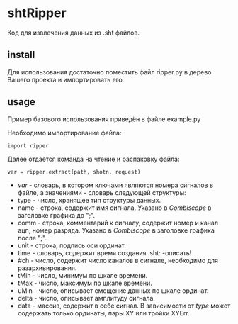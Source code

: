 # shtRipper

Код для извлечения данных из .sht файлов.

## install

Для использования достаточно поместить файл ripper.py в дерево Вашего проекта и импортировать его.

## usage

Пример базового использования приведён в файле example.py

Необходимо импортирование файла:

    import ripper
    
Далее отдаётся команда на чтение и распаковку файла:
    
    var = ripper.extract(path, shotn, request)
    
- _var_ - словарь, в котором ключами являются номера сигналов в файле, а значениями - словарь следующей структуры:
 - type - число, хранящее тип структуры данных.
 - name - строка, содержит имя сигнала. Указано в _Combiscope_ в заголовке графика до ";".
 - comm - строка, комментарий к сигналу, содержит номер и канал ацп, номер разряда. Указано в _Combiscope_ в заголовке графика после ";".
 - unit - строка, подпись оси ординат.
 - time - словарь, содержит время создания .sht:
  -описать!
 - #ch - число, содержит число каналов в сигнале, необходимо для разархивирования.
 - tMin - число, минимум по шкале времени.
 - tMax - число, максимум по шкале времени.
 - uMin - число, описывает смещение данных по шкале ординат.
 - delta - число, описывает амплитуду сигнала.
 - data - массив, содержит в себе сигнал. В зависимости от _type_ может содержать только ординаты, пары XY или тройки XYErr.
